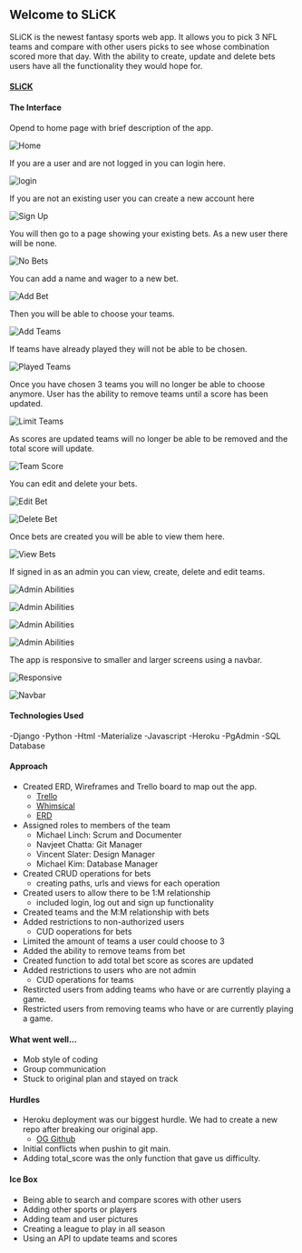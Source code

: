 ## Welcome to SLiCK

SLiCK is the newest fantasy sports web app. It allows you to pick 3 NFL teams and compare with other users picks to see whose combination scored more that day. With the ability to create, update and delete bets users have all the functionality they would hope for. 

#### [SLiCK](https://slick-betting2.herokuapp.com/)

#### The Interface

Opend to home page with brief description of the app.

![Home](/screenshots/home.png)

If you are a user and are not logged in you can login here.

![login](/screenshots/login.png)

If you are not an existing user you can create a new account here

![Sign Up](/screenshots/sign-up.png)

You will then go to a page showing your existing bets. As a new user there will be none.

![No Bets](/screenshots/no-bets.png)

You can add a name and wager to a new bet.

![Add Bet](/screenshots/add-bet.png)

Then you will be able to choose your teams.

![Add Teams](/screenshots/add-teams.png)

If teams have already played they will not be able to be chosen.

![Played Teams](/screenshots/played-teams.png)

Once you have chosen 3 teams you will no longer be able to choose anymore. User has the ability to remove teams until a score has been updated.

![Limit Teams](/screenshots/limit-teams.png)

As scores are updated teams will no longer be able to be removed and the total score will update.

![Team Score](/screenshots/team-score.png)

You can edit and delete your bets.

![Edit Bet](/screenshots/edit-bet.png)

![Delete Bet](/screenshots/delete-bet.png)

Once bets are created you will be able to view them here. 

![View Bets](/screenshots/view-bets.png)

If signed in as an admin you can view, create, delete and edit teams.

![Admin Abilities](/screenshots/team-index.png)

![Admin Abilities](/screenshots/edit-team.png)

![Admin Abilities](/screenshots/create-team.png)

![Admin Abilities](/screenshots/delete-team.png)

The app is responsive to smaller and larger screens using a navbar.

![Responsive](/screenshots/responsive.png)

![Navbar](/screenshots/navbar.png)

#### Technologies Used

-Django
-Python
-Html
-Materialize
-Javascript
-Heroku
-PgAdmin
-SQL Database


#### Approach

- Created ERD, Wireframes and Trello board to map out the app.
    - [Trello](https://trello.com/b/M735kYYA/slick)
    - [Whimsical](https://whimsical.com/slick-3X7VfkAn9qaBABjsd9Tqnh)
    - [ERD](https://lucid.app/lucidchart/c4fb7334-355b-41ec-86d8-2350e453bc4b/edit?viewport_loc=31%2C-129%2C1681%2C1075%2C0_0&invitationId=inv_59c5cf7b-97a6-449a-89d3-e46c7f34667f#)
- Assigned roles to members of the team
    - Michael Linch: Scrum and Documenter
    - Navjeet Chatta: Git Manager
    - Vincent Slater: Design Manager
    - Michael Kim: Database Manager
- Created CRUD operations for bets
    - creating paths, urls and views for each operation
- Created users to allow there to be 1:M relationship
    - included login, log out and sign up functionality
- Created teams and the M:M relationship with bets
- Added restrictions to non-authorized users
    - CUD ooperations for bets
- Limited the amount of teams a user could choose to 3
- Added the ability to remove teams from bet
- Created function to add total bet score as scores are updated
- Added restrictions to users who are not admin
    - CUD operations for teams
- Restircted users from adding teams who have or are currently playing a game.
- Restricted users from removing teams who have or are currently playing a game.

#### What went well...

- Mob style of coding
- Group communication
- Stuck to original plan and stayed on track

#### Hurdles

- Heroku deployment was our biggest hurdle. We had to create a new repo after breaking our original app. 
    - [OG Github](https://github.com/Nomje/SLICK-Fantasy)
- Initial conflicts when pushin to git main. 
- Adding total_score was the only function that gave us difficulty.

#### Ice Box

- Being able to search and compare scores with other users
- Adding other sports or players
- Adding team and user pictures
- Creating a league to play in all season
- Using an API to update teams and scores



